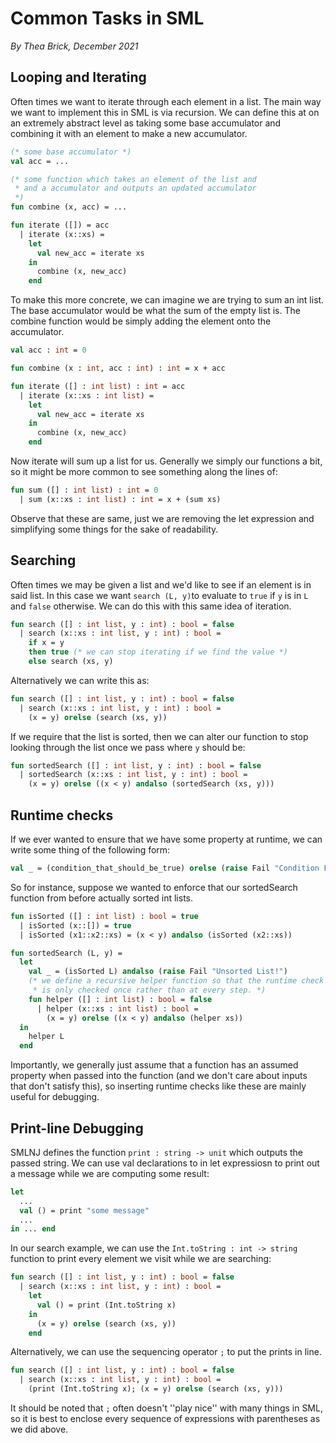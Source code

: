 # Common Tasks in SML

_By Thea Brick, December 2021_

## Looping and Iterating

Often times we want to iterate through each element in a list. The main way we
want to implement this in SML is via recursion. We can define this at on an
extremely abstract level as taking some base accumulator and combining it with
an element to make a new accumulator.

```sml
(* some base accumulator *)
val acc = ...

(* some function which takes an element of the list and
 * and a accumulator and outputs an updated accumulator
 *)
fun combine (x, acc) = ...

fun iterate ([]) = acc
  | iterate (x::xs) =
    let
      val new_acc = iterate xs
    in
      combine (x, new_acc)
    end
```

To make this more concrete, we can imagine we are trying to sum an int list.
The base accumulator would be what the sum of the empty list is. The combine
function would be simply adding the element onto the accumulator.

```sml
val acc : int = 0

fun combine (x : int, acc : int) : int = x + acc

fun iterate ([] : int list) : int = acc
  | iterate (x::xs : int list) =
    let
      val new_acc = iterate xs
    in
      combine (x, new_acc)
    end
```

Now iterate will sum up a list for us. Generally we simply our functions a bit,
so it might be more common to see something along the lines of:

```sml
fun sum ([] : int list) : int = 0
  | sum (x::xs : int list) : int = x + (sum xs)
```

Observe that these are same, just we are removing the let expression and
simplifying some things for the sake of readability.

## Searching

Often times we may be given a list and we'd like to see if an element is in
said list. In this case we want `search (L, y)`to evaluate to `true` if `y` is
in `L` and `false` otherwise. We can do this with this same idea of iteration.

```sml
fun search ([] : int list, y : int) : bool = false
  | search (x::xs : int list, y : int) : bool =
    if x = y
    then true (* we can stop iterating if we find the value *)
    else search (xs, y)
```

Alternatively we can write this as:

```sml
fun search ([] : int list, y : int) : bool = false
  | search (x::xs : int list, y : int) : bool =
    (x = y) orelse (search (xs, y))
```

If we require that the list is sorted, then we can alter our function to stop
looking through the list once we pass where `y` should be:

```sml
fun sortedSearch ([] : int list, y : int) : bool = false
  | sortedSearch (x::xs : int list, y : int) : bool =
    (x = y) orelse ((x < y) andalso (sortedSearch (xs, y)))
```

## Runtime checks

If we ever wanted to ensure that we have some property at runtime, we can write
some thing of the following form:

```sml
val _ = (condition_that_should_be_true) orelse (raise Fail "Condition False!")
```

So for instance, suppose we wanted to enforce that our sortedSearch function
from before actually sorted int lists.

```sml
fun isSorted ([] : int list) : bool = true
  | isSorted (x::[]) = true
  | isSorted (x1::x2::xs) = (x < y) andalso (isSorted (x2::xs))

fun sortedSearch (L, y) =
  let
    val _ = (isSorted L) andalso (raise Fail "Unsorted List!")
    (* we define a recursive helper function so that the runtime check
     * is only checked once rather than at every step. *)
    fun helper ([] : int list) : bool = false
      | helper (x::xs : int list) : bool =
        (x = y) orelse ((x < y) andalso (helper xs))
  in
    helper L
  end
```

Importantly, we generally just assume that a function has an assumed property
when passed into the function (and we don't care about inputs that don't
satisfy this), so inserting runtime checks like these are mainly useful for
debugging.

## Print-line Debugging

SMLNJ defines the function `print : string -> unit` which outputs the passed
string. We can use val declarations to in let expressiosn to print out a message
while we are computing some result:

```sml
let
  ...
  val () = print "some message"
  ...
in ... end
```

In our search example, we can use the `Int.toString : int -> string` function
to print every element we visit while we are searching:

```sml
fun search ([] : int list, y : int) : bool = false
  | search (x::xs : int list, y : int) : bool =
    let
      val () = print (Int.toString x)
    in
      (x = y) orelse (search (xs, y))
    end
```

Alternatively, we can use the sequencing operator `;` to put the prints in line.

```sml
fun search ([] : int list, y : int) : bool = false
  | search (x::xs : int list, y : int) : bool =
    (print (Int.toString x); (x = y) orelse (search (xs, y)))
```

It should be noted that `;` often doesn't ''play nice'' with many things in SML,
so it is best to enclose every sequence of expressions with parentheses as we did above.
